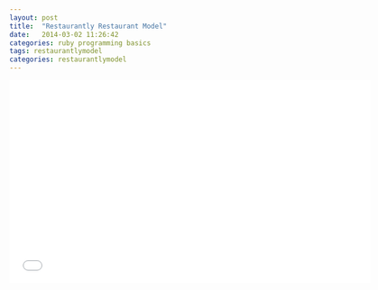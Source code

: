 ```yaml
---
layout: post
title:  "Restaurantly Restaurant Model"
date:   2014-03-02 11:26:42
categories: ruby programming basics
tags: restaurantlymodel
categories: restaurantlymodel
---
```



<iframe width="640" height="360" src="//www.youtube.com/embed/9yxyw0SMMCs?vq=hd1080" frameborder="0" allowfullscreen></iframe>
